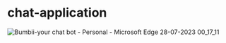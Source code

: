 # chat-application

![Bumbii-your chat bot - Personal - Microsoft​ Edge 28-07-2023 00_17_11](https://github.com/bhavagna-shreya/chat-application/assets/91515986/046780bf-4358-471a-8438-ffd8db0eb755)
